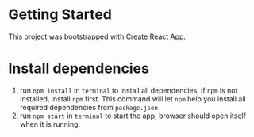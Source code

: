 # Getting Started

This project was bootstrapped with [Create React App](https://github.com/facebook/create-react-app).

# Install dependencies

1. run `npm install` in `terminal` to install all dependencies, if `npm` is not installed, install `npm` first. This command will let `npm` help you install all required dependencies from `package.json`
2. run `npm start` in `terminal` to start the app, browser should open itself when it is running.